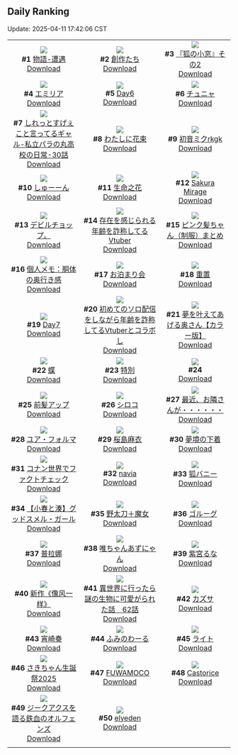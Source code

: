 ## Daily Ranking
Update: 2025-04-11 17:42:06 CST

|      |      |      |
| :----: | :----: | :----: |
| ![](https://i.pixiv.re/c/240x480/img-master/img/2025/04/10/00/00/18/129138079_p0_master1200.jpg)<br>**#1** [物語-遭遇](https://www.pixiv.net/artworks/129138079)<br>[Download](https://i.pixiv.re/img-original/img/2025/04/10/00/00/18/129138079_p0.png) | ![](https://i.pixiv.re/c/240x480/img-master/img/2025/04/09/18/42/56/129126076_p0_master1200.jpg)<br>**#2** [創作たち](https://www.pixiv.net/artworks/129126076)<br>[Download](https://i.pixiv.re/img-original/img/2025/04/09/18/42/56/129126076_p0.jpg) | ![](https://i.pixiv.re/c/240x480/img-master/img/2025/04/10/18/20/52/129157846_p0_master1200.jpg)<br>**#3** [『狐の小窓』その2](https://www.pixiv.net/artworks/129157846)<br>[Download](https://i.pixiv.re/img-original/img/2025/04/10/18/20/52/129157846_p0.png) |
| ![](https://i.pixiv.re/c/240x480/img-master/img/2025/04/09/02/00/12/129109131_p0_master1200.jpg)<br>**#4** [エミリア](https://www.pixiv.net/artworks/129109131)<br>[Download](https://i.pixiv.re/img-original/img/2025/04/09/02/00/12/129109131_p0.jpg) | ![](https://i.pixiv.re/c/240x480/img-master/img/2025/04/09/00/34/10/129106697_p0_master1200.jpg)<br>**#5** [Day6](https://www.pixiv.net/artworks/129106697)<br>[Download](https://i.pixiv.re/img-original/img/2025/04/09/00/34/10/129106697_p0.jpg) | ![](https://i.pixiv.re/c/240x480/img-master/img/2025/04/10/12/12/49/129150733_p0_master1200.jpg)<br>**#6** [チュニャ](https://www.pixiv.net/artworks/129150733)<br>[Download](https://i.pixiv.re/img-original/img/2025/04/10/12/12/49/129150733_p0.png) |
| ![](https://i.pixiv.re/c/240x480/img-master/img/2025/04/10/00/04/33/129138506_p0_master1200.jpg)<br>**#7** [しれっとすげぇこと言ってるギャル-私立パラの丸高校の日常-30話](https://www.pixiv.net/artworks/129138506)<br>[Download](https://i.pixiv.re/img-original/img/2025/04/10/00/04/33/129138506_p0.jpg) | ![](https://i.pixiv.re/c/240x480/img-master/img/2025/04/10/00/22/01/129139192_p0_master1200.jpg)<br>**#8** [わたしに花束](https://www.pixiv.net/artworks/129139192)<br>[Download](https://i.pixiv.re/img-original/img/2025/04/10/00/22/01/129139192_p0.png) | ![](https://i.pixiv.re/c/240x480/img-master/img/2025/04/09/00/00/03/129105056_p0_master1200.jpg)<br>**#9** [初音ミクrkgk](https://www.pixiv.net/artworks/129105056)<br>[Download](https://i.pixiv.re/img-original/img/2025/04/09/00/00/03/129105056_p0.jpg) |
| ![](https://i.pixiv.re/c/240x480/img-master/img/2025/04/09/12/10/16/129118136_p0_master1200.jpg)<br>**#10** [しゅーーん](https://www.pixiv.net/artworks/129118136)<br>[Download](https://i.pixiv.re/img-original/img/2025/04/09/12/10/16/129118136_p0.png) | ![](https://i.pixiv.re/c/240x480/img-master/img/2025/04/09/10/34/41/129116546_p0_master1200.jpg)<br>**#11** [生命之花](https://www.pixiv.net/artworks/129116546)<br>[Download](https://i.pixiv.re/img-original/img/2025/04/09/10/34/41/129116546_p0.jpg) | ![](https://i.pixiv.re/c/240x480/img-master/img/2025/04/09/16/26/15/129122683_p0_master1200.jpg)<br>**#12** [Sakura Mirage](https://www.pixiv.net/artworks/129122683)<br>[Download](https://i.pixiv.re/img-original/img/2025/04/09/16/26/15/129122683_p0.png) |
| ![](https://i.pixiv.re/c/240x480/img-master/img/2025/04/09/02/02/41/129108893_p0_master1200.jpg)<br>**#13** [デビルチョップ。](https://www.pixiv.net/artworks/129108893)<br>[Download](https://i.pixiv.re/img-original/img/2025/04/09/02/02/41/129108893_p0.jpg) | ![](https://i.pixiv.re/c/240x480/img-master/img/2025/04/09/21/09/43/129131172_p0_master1200.jpg)<br>**#14** [存在を感じられる年齢を詐称してるVtuber](https://www.pixiv.net/artworks/129131172)<br>[Download](https://i.pixiv.re/img-original/img/2025/04/09/21/09/43/129131172_p0.png) | ![](https://i.pixiv.re/c/240x480/img-master/img/2025/04/09/00/00/37/129105291_p0_master1200.jpg)<br>**#15** [ピンク髪ちゃん（制服）まとめ](https://www.pixiv.net/artworks/129105291)<br>[Download](https://i.pixiv.re/img-original/img/2025/04/09/00/00/37/129105291_p0.jpg) |
| ![](https://i.pixiv.re/c/240x480/img-master/img/2025/04/10/06/00/05/129145271_p0_master1200.jpg)<br>**#16** [個人メモ：胴体の奥行き感](https://www.pixiv.net/artworks/129145271)<br>[Download](https://i.pixiv.re/img-original/img/2025/04/10/06/00/05/129145271_p0.jpg) | ![](https://i.pixiv.re/c/240x480/img-master/img/2025/04/10/00/00/07/129137979_p0_master1200.jpg)<br>**#17** [お泊まり会](https://www.pixiv.net/artworks/129137979)<br>[Download](https://i.pixiv.re/img-original/img/2025/04/10/00/00/07/129137979_p0.jpg) | ![](https://i.pixiv.re/c/240x480/img-master/img/2025/04/09/01/03/22/129107667_p0_master1200.jpg)<br>**#18** [重置](https://www.pixiv.net/artworks/129107667)<br>[Download](https://i.pixiv.re/img-original/img/2025/04/09/01/03/22/129107667_p0.jpg) |
| ![](https://i.pixiv.re/c/240x480/img-master/img/2025/04/10/00/30/30/129139556_p0_master1200.jpg)<br>**#19** [Day7](https://www.pixiv.net/artworks/129139556)<br>[Download](https://i.pixiv.re/img-original/img/2025/04/10/00/30/30/129139556_p0.jpg) | ![](https://i.pixiv.re/c/240x480/img-master/img/2025/04/10/21/13/30/129163444_p0_master1200.jpg)<br>**#20** [初めてのソロ配信をしながら年齢を詐称してるVtuberとコラボし](https://www.pixiv.net/artworks/129163444)<br>[Download](https://i.pixiv.re/img-original/img/2025/04/10/21/13/30/129163444_p0.png) | ![](https://i.pixiv.re/c/240x480/img-master/img/2025/04/09/00/00/17/129105173_p0_master1200.jpg)<br>**#21** [夢を叶えてあげる奥さん【カラー版】](https://www.pixiv.net/artworks/129105173)<br>[Download](https://i.pixiv.re/img-original/img/2025/04/09/00/00/17/129105173_p0.jpg) |
| ![](https://i.pixiv.re/c/240x480/img-master/img/2025/04/09/13/12/03/129119319_p0_master1200.jpg)<br>**#22** [蝶](https://www.pixiv.net/artworks/129119319)<br>[Download](https://i.pixiv.re/img-original/img/2025/04/09/13/12/03/129119319_p0.png) | ![](https://i.pixiv.re/c/240x480/img-master/img/2025/04/10/19/33/34/129160007_p0_master1200.jpg)<br>**#23** [特別](https://www.pixiv.net/artworks/129160007)<br>[Download](https://i.pixiv.re/img-original/img/2025/04/10/19/33/34/129160007_p0.png) | ![](https://s.pximg.net/common/images/limit_unviewable_s.png)<br>**#24** [](https://www.pixiv.net/artworks/129106897)<br>[Download](https://s.pximg.net/common/images/limit_unviewable_s.png) |
| ![](https://i.pixiv.re/c/240x480/img-master/img/2025/04/10/13/12/59/129151834_p0_master1200.jpg)<br>**#25** [前髪アップ](https://www.pixiv.net/artworks/129151834)<br>[Download](https://i.pixiv.re/img-original/img/2025/04/10/13/12/59/129151834_p0.jpg) | ![](https://i.pixiv.re/c/240x480/img-master/img/2025/04/09/00/00/13/129105144_p0_master1200.jpg)<br>**#26** [シロコ](https://www.pixiv.net/artworks/129105144)<br>[Download](https://i.pixiv.re/img-original/img/2025/04/09/00/00/13/129105144_p0.png) | ![](https://i.pixiv.re/c/240x480/img-master/img/2025/04/09/10/43/31/129116658_p0_master1200.jpg)<br>**#27** [最近、お隣さんが・・・・・・](https://www.pixiv.net/artworks/129116658)<br>[Download](https://i.pixiv.re/img-original/img/2025/04/09/10/43/31/129116658_p0.jpg) |
| ![](https://i.pixiv.re/c/240x480/img-master/img/2025/04/10/00/00/10/129138011_p0_master1200.jpg)<br>**#28** [ユア・フォルマ](https://www.pixiv.net/artworks/129138011)<br>[Download](https://i.pixiv.re/img-original/img/2025/04/10/00/00/10/129138011_p0.jpg) | ![](https://i.pixiv.re/c/240x480/img-master/img/2025/04/10/22/47/06/129166975_p0_master1200.jpg)<br>**#29** [桜島麻衣](https://www.pixiv.net/artworks/129166975)<br>[Download](https://i.pixiv.re/img-original/img/2025/04/10/22/47/06/129166975_p0.jpg) | ![](https://i.pixiv.re/c/240x480/img-master/img/2025/04/09/18/19/27/129125468_p0_master1200.jpg)<br>**#30** [夢境の下着](https://www.pixiv.net/artworks/129125468)<br>[Download](https://i.pixiv.re/img-original/img/2025/04/09/18/19/27/129125468_p0.jpg) |
| ![](https://i.pixiv.re/c/240x480/img-master/img/2025/04/09/17/40/16/129124260_p0_master1200.jpg)<br>**#31** [コナン世界でファクトチェック](https://www.pixiv.net/artworks/129124260)<br>[Download](https://i.pixiv.re/img-original/img/2025/04/09/17/40/16/129124260_p0.jpg) | ![](https://i.pixiv.re/c/240x480/img-master/img/2025/04/10/11/41/41/129150120_p0_master1200.jpg)<br>**#32** [navia](https://www.pixiv.net/artworks/129150120)<br>[Download](https://i.pixiv.re/img-original/img/2025/04/10/11/41/41/129150120_p0.png) | ![](https://i.pixiv.re/c/240x480/img-master/img/2025/04/10/14/26/07/129153029_p0_master1200.jpg)<br>**#33** [狐バニー](https://www.pixiv.net/artworks/129153029)<br>[Download](https://i.pixiv.re/img-original/img/2025/04/10/14/26/07/129153029_p0.png) |
| ![](https://i.pixiv.re/c/240x480/img-master/img/2025/04/09/21/45/54/129132595_p0_master1200.jpg)<br>**#34** [【小春と湊】グッドスメル・ガール](https://www.pixiv.net/artworks/129132595)<br>[Download](https://i.pixiv.re/img-original/img/2025/04/09/21/45/54/129132595_p0.png) | ![](https://i.pixiv.re/c/240x480/img-master/img/2025/04/10/00/00/11/129138021_p0_master1200.jpg)<br>**#35** [野太刀＋魔女](https://www.pixiv.net/artworks/129138021)<br>[Download](https://i.pixiv.re/img-original/img/2025/04/10/00/00/11/129138021_p0.jpg) | ![](https://i.pixiv.re/c/240x480/img-master/img/2025/04/10/01/44/13/129141667_p0_master1200.jpg)<br>**#36** [ゴルーグ](https://www.pixiv.net/artworks/129141667)<br>[Download](https://i.pixiv.re/img-original/img/2025/04/10/01/44/13/129141667_p0.jpg) |
| ![](https://i.pixiv.re/c/240x480/img-master/img/2025/04/09/01/03/19/129107663_p0_master1200.jpg)<br>**#37** [普拉娜](https://www.pixiv.net/artworks/129107663)<br>[Download](https://i.pixiv.re/img-original/img/2025/04/09/01/03/19/129107663_p0.jpg) | ![](https://i.pixiv.re/c/240x480/img-master/img/2025/04/10/00/04/21/129138496_p0_master1200.jpg)<br>**#38** [唯ちゃんあずにゃん](https://www.pixiv.net/artworks/129138496)<br>[Download](https://i.pixiv.re/img-original/img/2025/04/10/00/04/21/129138496_p0.png) | ![](https://i.pixiv.re/c/240x480/img-master/img/2025/04/09/10/50/37/129116749_p0_master1200.jpg)<br>**#39** [紫宮るな](https://www.pixiv.net/artworks/129116749)<br>[Download](https://i.pixiv.re/img-original/img/2025/04/09/10/50/37/129116749_p0.png) |
| ![](https://i.pixiv.re/c/240x480/img-master/img/2025/04/10/01/10/26/129140837_p0_master1200.jpg)<br>**#40** [新作《像风一样》](https://www.pixiv.net/artworks/129140837)<br>[Download](https://i.pixiv.re/img-original/img/2025/04/10/01/10/26/129140837_p0.jpg) | ![](https://i.pixiv.re/c/240x480/img-master/img/2025/04/10/00/01/10/129138276_p0_master1200.jpg)<br>**#41** [異世界に行ったら謎の生物に可愛がられた話　62話](https://www.pixiv.net/artworks/129138276)<br>[Download](https://i.pixiv.re/img-original/img/2025/04/10/00/01/10/129138276_p0.jpg) | ![](https://i.pixiv.re/c/240x480/img-master/img/2025/04/09/00/00/10/129105117_p0_master1200.jpg)<br>**#42** [カズサ](https://www.pixiv.net/artworks/129105117)<br>[Download](https://i.pixiv.re/img-original/img/2025/04/09/00/00/10/129105117_p0.jpg) |
| ![](https://i.pixiv.re/c/240x480/img-master/img/2025/04/09/00/06/13/129105695_p0_master1200.jpg)<br>**#43** [宵崎奏](https://www.pixiv.net/artworks/129105695)<br>[Download](https://i.pixiv.re/img-original/img/2025/04/09/00/06/13/129105695_p0.jpg) | ![](https://i.pixiv.re/c/240x480/img-master/img/2025/04/10/19/48/57/129160439_p0_master1200.jpg)<br>**#44** [ふみのわーる](https://www.pixiv.net/artworks/129160439)<br>[Download](https://i.pixiv.re/img-original/img/2025/04/10/19/48/57/129160439_p0.jpg) | ![](https://i.pixiv.re/c/240x480/img-master/img/2025/04/10/22/36/32/129166611_p0_master1200.jpg)<br>**#45** [ライト](https://www.pixiv.net/artworks/129166611)<br>[Download](https://i.pixiv.re/img-original/img/2025/04/10/22/36/32/129166611_p0.jpg) |
| ![](https://i.pixiv.re/c/240x480/img-master/img/2025/04/10/17/35/39/129156556_p0_master1200.jpg)<br>**#46** [さきちゃん生誕祭2025](https://www.pixiv.net/artworks/129156556)<br>[Download](https://i.pixiv.re/img-original/img/2025/04/10/17/35/39/129156556_p0.png) | ![](https://i.pixiv.re/c/240x480/img-master/img/2025/04/09/00/00/56/129105354_p0_master1200.jpg)<br>**#47** [FUWAMOCO](https://www.pixiv.net/artworks/129105354)<br>[Download](https://i.pixiv.re/img-original/img/2025/04/09/00/00/56/129105354_p0.jpg) | ![](https://i.pixiv.re/c/240x480/img-master/img/2025/04/09/11/11/55/129117088_p0_master1200.jpg)<br>**#48** [Castorice](https://www.pixiv.net/artworks/129117088)<br>[Download](https://i.pixiv.re/img-original/img/2025/04/09/11/11/55/129117088_p0.jpg) |
| ![](https://i.pixiv.re/c/240x480/img-master/img/2025/04/09/01/00/01/129107507_p0_master1200.jpg)<br>**#49** [ジークアクスを語る鉄血のオルフェンズ](https://www.pixiv.net/artworks/129107507)<br>[Download](https://i.pixiv.re/img-original/img/2025/04/09/01/00/01/129107507_p0.jpg) | ![](https://i.pixiv.re/c/240x480/img-master/img/2025/04/10/02/56/00/129142974_p0_master1200.jpg)<br>**#50** [elyeden](https://www.pixiv.net/artworks/129142974)<br>[Download](https://i.pixiv.re/img-original/img/2025/04/10/02/56/00/129142974_p0.png) |
|      |
